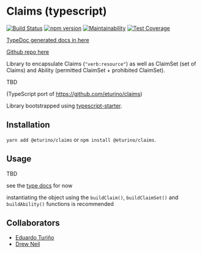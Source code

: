 # Claims (typescript)

[![Build Status](https://travis-ci.org/eturino/claims.ts.svg?branch=master)](https://travis-ci.org/eturino/claims.ts)
[![npm version](https://badge.fury.io/js/%40eturino%2Fclaims.svg)](https://badge.fury.io/js/%40eturino%2Fclaims)
[![Maintainability](https://api.codeclimate.com/v1/badges/a705d5a15d65e2a70a9a/maintainability)](https://codeclimate.com/github/eturino/claims.ts/maintainability)
[![Test Coverage](https://api.codeclimate.com/v1/badges/a705d5a15d65e2a70a9a/test_coverage)](https://codeclimate.com/github/eturino/claims.ts/test_coverage)

[TypeDoc generated docs in here](https://eturino.github.io/claims.ts)

[Github repo here](https://github.com/eturino/claims.ts)

Library to encapsulate Claims (`"verb:resource"`) as well as ClaimSet (set of Claims) and Ability (permitted ClaimSet + prohibited ClaimSet).

TBD

(TypeScript port of <https://github.com/eturino/claims>)

Library bootstrapped using [typescript-starter](https://github.com/bitjson/typescript-starter).

## Installation

`yarn add @eturino/claims` or `npm install @eturino/claims`.

## Usage

TBD

see the [type docs](https://eturino.github.io/claims.ts) for now

instantiating the object using the `buildClaim()`, `buildClaimSet()` and `buildAbility()` functions is recommended

## Collaborators

- [Eduardo Turiño](https://github.com/eturino)
- [Drew Neil](https://github.com/nelstrom)
